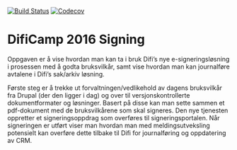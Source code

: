 [![Build Status](https://travis-ci.org/difi/dc16-signing.svg?branch=master)](https://travis-ci.org/difi/dc16-signing)
[![Codecov](https://codecov.io/gh/difi/dc16-signing/branch/master/graph/badge.svg)](https://codecov.io/gh/difi/dc16-signing)

# DifiCamp 2016 Signing

Oppgaven er å vise hvordan man kan ta i bruk Difi’s nye e-signeringsløsning i prosessen med å godta bruksvilkår, samt vise hvordan man kan journalføre avtalene i Difi’s sak/arkiv løsning.

Første steg er å trekke ut forvaltningen/vedlikehold av dagens bruksvilkår fra Drupal (der den ligger i dag) og over til versjonskontrollerte dokumentformater og løsninger. Basert på disse kan man sette sammen et pdf-dokument med de bruksvilkårene som skal signeres. Den nye tjenesten oppretter et signeringsoppdrag som overføres til signeringsportalen. Når signeringen er utført viser man hvordan man med meldingsutveksling potensielt kan overføre dette tilbake til Difi for journalføring og oppdatering av CRM.
